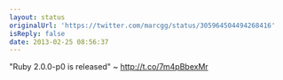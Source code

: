 ```yaml
---
layout: status
originalUrl: 'https://twitter.com/marcgg/status/305964504494268416'
isReply: false
date: 2013-02-25 08:56:37
---
```


"Ruby 2.0.0-p0 is released" ~ http://t.co/7m4pBbexMr

